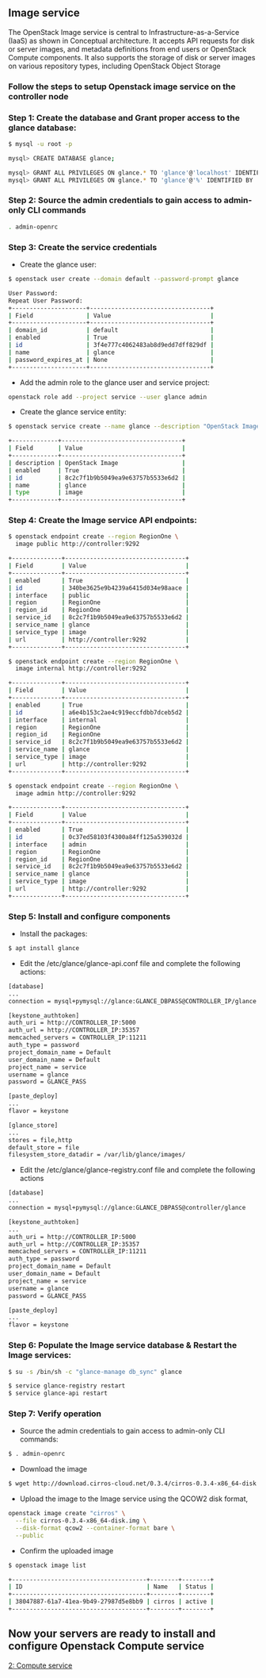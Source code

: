 ## Image service
The OpenStack Image service is central to Infrastructure-as-a-Service (IaaS) as shown in Conceptual architecture. It accepts API requests for disk or server images, and metadata definitions from end users or OpenStack Compute components. It also supports the storage of disk or server images on various repository types, including OpenStack Object Storage

### Follow the steps to setup Openstack image service on the controller node

### Step 1: Create the database and Grant proper access to the glance database:
```sh
$ mysql -u root -p

mysql> CREATE DATABASE glance;

mysql> GRANT ALL PRIVILEGES ON glance.* TO 'glance'@'localhost' IDENTIFIED BY 'GLANCE_DBPASS';
mysql> GRANT ALL PRIVILEGES ON glance.* TO 'glance'@'%' IDENTIFIED BY 'GLANCE_DBPASS';
```
### Step 2: Source the admin credentials to gain access to admin-only CLI commands
```sh
. admin-openrc
```
### Step 3: Create the service credentials
* Create the glance user:
```sh
$ openstack user create --domain default --password-prompt glance

User Password:
Repeat User Password:
+---------------------+----------------------------------+
| Field               | Value                            |
+---------------------+----------------------------------+
| domain_id           | default                          |
| enabled             | True                             |
| id                  | 3f4e777c4062483ab8d9edd7dff829df |
| name                | glance                           |
| password_expires_at | None                             |
+---------------------+----------------------------------+
```
* Add the admin role to the glance user and service project:
```sh
openstack role add --project service --user glance admin
```
* Create the glance service entity:
```sh
$ openstack service create --name glance --description "OpenStack Image" image

+-------------+----------------------------------+
| Field       | Value                            |
+-------------+----------------------------------+
| description | OpenStack Image                  |
| enabled     | True                             |
| id          | 8c2c7f1b9b5049ea9e63757b5533e6d2 |
| name        | glance                           |
| type        | image                            |
+-------------+----------------------------------+
```

### Step 4: Create the Image service API endpoints:
```sh
$ openstack endpoint create --region RegionOne \
  image public http://controller:9292

+--------------+----------------------------------+
| Field        | Value                            |
+--------------+----------------------------------+
| enabled      | True                             |
| id           | 340be3625e9b4239a6415d034e98aace |
| interface    | public                           |
| region       | RegionOne                        |
| region_id    | RegionOne                        |
| service_id   | 8c2c7f1b9b5049ea9e63757b5533e6d2 |
| service_name | glance                           |
| service_type | image                            |
| url          | http://controller:9292           |
+--------------+----------------------------------+

$ openstack endpoint create --region RegionOne \
  image internal http://controller:9292

+--------------+----------------------------------+
| Field        | Value                            |
+--------------+----------------------------------+
| enabled      | True                             |
| id           | a6e4b153c2ae4c919eccfdbb7dceb5d2 |
| interface    | internal                         |
| region       | RegionOne                        |
| region_id    | RegionOne                        |
| service_id   | 8c2c7f1b9b5049ea9e63757b5533e6d2 |
| service_name | glance                           |
| service_type | image                            |
| url          | http://controller:9292           |
+--------------+----------------------------------+

$ openstack endpoint create --region RegionOne \
  image admin http://controller:9292

+--------------+----------------------------------+
| Field        | Value                            |
+--------------+----------------------------------+
| enabled      | True                             |
| id           | 0c37ed58103f4300a84ff125a539032d |
| interface    | admin                            |
| region       | RegionOne                        |
| region_id    | RegionOne                        |
| service_id   | 8c2c7f1b9b5049ea9e63757b5533e6d2 |
| service_name | glance                           |
| service_type | image                            |
| url          | http://controller:9292           |
+--------------+----------------------------------+
```
### Step 5: Install and configure components
*  Install the packages:
```sh
$ apt install glance
```
* Edit the /etc/glance/glance-api.conf file and complete the following actions:
```sh
[database]                                                              ## configure database access in [database] section
...
connection = mysql+pymysql://glance:GLANCE_DBPASS@CONTROLLER_IP/glance

[keystone_authtoken]                                                    ## Configure Identity service access
auth_uri = http://CONTROLLER_IP:5000
auth_url = http://CONTROLLER_IP:35357
memcached_servers = CONTROLLER_IP:11211
auth_type = password
project_domain_name = Default
user_domain_name = Default
project_name = service
username = glance
password = GLANCE_PASS

[paste_deploy]                                                          ## Configure Identity service access
...
flavor = keystone

[glance_store]                                                          ## configure the local file system store image files:
...
stores = file,http
default_store = file
filesystem_store_datadir = /var/lib/glance/images/

```
* Edit the /etc/glance/glance-registry.conf file and complete the following actions
```sh
[database]                                                              ## In the [database] section, configure database access
...
connection = mysql+pymysql://glance:GLANCE_DBPASS@controller/glance

[keystone_authtoken]                                                    ## configure Identity service access:
...
auth_uri = http://CONTROLLER_IP:5000
auth_url = http://CONTROLLER_IP:35357
memcached_servers = CONTROLLER_IP:11211
auth_type = password
project_domain_name = Default
user_domain_name = Default
project_name = service
username = glance
password = GLANCE_PASS

[paste_deploy]
...
flavor = keystone
```

### Step 6: Populate the Image service database & Restart the Image services:
```sh
$ su -s /bin/sh -c "glance-manage db_sync" glance
```
```sh
$ service glance-registry restart
$ service glance-api restart
```
### Step 7: Verify operation
* Source the admin credentials to gain access to admin-only CLI commands:
```sh
$ . admin-openrc
```
* Download the image
```sh
$ wget http://download.cirros-cloud.net/0.3.4/cirros-0.3.4-x86_64-disk.img
```
* Upload the image to the Image service using the QCOW2 disk format,
```sh
openstack image create "cirros" \
  --file cirros-0.3.4-x86_64-disk.img \
  --disk-format qcow2 --container-format bare \
  --public
```
* Confirm the uploaded image
```sh
$ openstack image list

+--------------------------------------+--------+--------+
| ID                                   | Name   | Status |
+--------------------------------------+--------+--------+
| 38047887-61a7-41ea-9b49-27987d5e8bb9 | cirros | active |
+--------------------------------------+--------+--------+
```
## Now your servers are ready to install and configure Openstack Compute service
<a href="#"> 2: Compute service </a>
 
